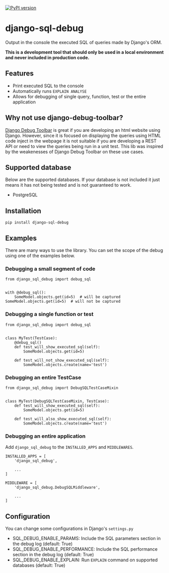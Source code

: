 [![PyPI version](https://badge.fury.io/py/django-sql-debug.svg)](https://badge.fury.io/py/django-sql-debug)

# django-sql-debug
Output in the console the executed SQL of queries made by Django's ORM.

**This is a development tool that should only be used in a local environment and never included in production code.**

## Features
- Print executed SQL to the console
- Automatically runs `EXPLAIN ANALYSE`
- Allows for debugging of single query, function, test or the entire application

## Why not use django-debug-toolbar?
[Django Debug Toolbar](https://github.com/jazzband/django-debug-toolbar) is great if you are developing an html website
using Django. However, since it is focused on displaying the queries using HTML code inject in the webpage it is not
suitable if you are developing a REST API or need to view the queries being run in a unit test. This lib was inspired
by the weakenesses of Django Debug Toolbar on these use cases.

## Supported database
Below are the supported databases. If your database is not included it just means it has not being tested and is not
guaranteed to work.

- PostgreSQL


## Installation
```
pip install django-sql-debug
```

## Examples
There are many ways to use the library. You can set the scope of the debug using one of the examples below.

### Debugging a small segment of code
```
from django_sql_debug import debug_sql


with @debug_sql():
    SomeModel.objects.get(id=5)  # will be captured
SomeModel.objects.get(id=5)  # will not be captured

```

### Debugging a single function or test
```
from django_sql_debug import debug_sql


class MyTest(TestCase):
    @debug_sql()
    def test_will_show_executed_sql(self):
        SomeModel.objects.get(id=5)

    def test_will_not_show_executed_sql(self):
        SomeModel.objects.create(name='test')
```

### Debugging an entire TestCase
```
from django_sql_debug import DebugSQLTestCaseMixin


class MyTest(DebugSQLTestCaseMixin, TestCase):
    def test_will_show_executed_sql(self):
        SomeModel.objects.get(id=5)

    def test_will_also_show_executed_sql(self):
        SomeModel.objects.create(name='test')
```

### Debugging an entire application
Add `django_sql_debug` to the `INSTALLED_APPS` and `MIDDLEWARES`.

```
INSTALLED_APPS = [
    'django_sql_debug',

    ...
]

MIDDLEWARE = [
    'django_sql_debug.DebugSQLMiddleware',

    ...
]
```


## Configuration
You can change some configurations in Django's `settings.py`

- SQL_DEBUG_ENABLE_PARAMS: Include the SQL parameters section in the debug log (default: True)
- SQL_DEBUG_ENABLE_PERFORMANCE: Include the SQL performance section in the debug log (default: True)
- SQL_DEBUG_ENABLE_EXPLAIN: Run `EXPLAIN` command on supported databases (default: True)
